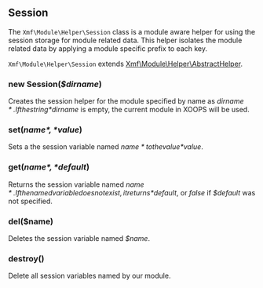 ## Session

The `Xmf\Module\Helper\Session` class is a module aware helper for using the session storage for module related
data. This helper isolates the module related data by applying a module specific prefix to each key.

`Xmf\Module\Helper\Session` extends [Xmf\Module\Helper\AbstractHelper](abstracthelper.php).

### new Session(*$dirname*)

Creates the session helper for the module specified by name as *$dirname*.
If the string *$dirname* is empty, the current module in XOOPS will be used.

### set(*$name*, *$value*)

Sets a the session variable named *$name* to the value *$value*.

### get(*$name*, *$default*)

Returns the session variable named *$name*. If the named variable does not exist, it returns
*$default*, or *false* if *$default* was not specified.

### del($name)

Deletes the session variable named *$name*.

### destroy()

Delete all session variables named by our module.

